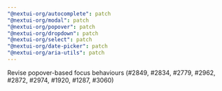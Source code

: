 ```yaml
---
"@nextui-org/autocomplete": patch
"@nextui-org/modal": patch
"@nextui-org/popover": patch
"@nextui-org/dropdown": patch
"@nextui-org/select": patch
"@nextui-org/date-picker": patch
"@nextui-org/aria-utils": patch
---
```


Revise popover-based focus behaviours (#2849, #2834, #2779, #2962, #2872, #2974, #1920, #1287, #3060)
